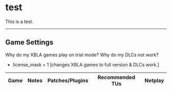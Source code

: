 # test

This is a test.

---

## Game Settings

Why do my XBLA games play on trial mode?
Why do my DLCs not work?
- license_mask = 1 [changes XBLA games to full version & DLCs work.]


| Game | Notes | Patches/Plugins | Recommended TUs | Netplay
|---|---|---|---|---|